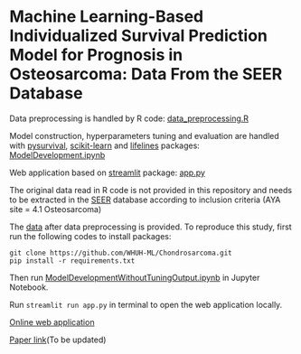 # Machine Learning-Based Individualized Survival Prediction Model for Prognosis in Osteosarcoma: Data From the SEER Database

Data preprocessing is handled by R code: [data_preprocessing.R](data_preprocessing.R)

Model construction, hyperparameters tuning and evaluation are handled with [pysurvival](https://github.com/square/pysurvival), [scikit-learn](https://github.com/scikit-learn/scikit-learn) and [lifelines](https://github.com/CamDavidsonPilon/lifelines) packages: [ModelDevelopment.ipynb](ModelDevelopment.ipynb)

Web application based on [streamlit](https://github.com/streamlit/streamlit) package: [app.py](app.py)

The original data read in R code is not provided in this repository and needs to be extracted in the [SEER](https://seer.cancer.gov/) database according to inclusion criteria (AYA site = 4.1 Osteosarcoma)

The [data](/data/data_surv.csv) after data preprocessing is provided. To reproduce this study, first run the following codes to install packages:
```
git clone https://github.com/WHUH-ML/Chondrosarcoma.git
pip install -r requirements.txt
```
Then run [ModelDevelopmentWithoutTuningOutput.ipynb](ModelDevelopmentWithoutTuningOutput.ipynb) in Jupyter Notebook.

Run ```streamlit run app.py``` in terminal to open the web application locally.

[Online web application](https://share.streamlit.io/whuh-ml/chondrosarcoma/Predict/app.py)

[Paper link](https://pubmed.ncbi.nlm.nih.gov/)(To be updated)
